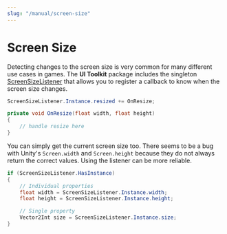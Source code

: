 ```yaml
---
slug: "/manual/screen-size"
---
```


# Screen Size

Detecting changes to the screen size is very common for many different use cases in games. The **UI Toolkit** package includes the singleton [ScreenSizeListener](/api/Zigurous.UI/ScreenSizeListener) that allows you to register a callback to know when the screen size changes.

```csharp
ScreenSizeListener.Instance.resized += OnResize;

private void OnResize(float width, float height)
{
    // handle resize here
}
```

You can simply get the current screen size too. There seems to be a bug with Unity's `Screen.width` and `Screen.height` because they do not always return the correct values. Using the listener can be more reliable.

```csharp
if (ScreenSizeListener.HasInstance)
{
    // Individual properties
    float width = ScreenSizeListener.Instance.width;
    float height = ScreenSizeListener.Instance.height;

    // Single property
    Vector2Int size = ScreenSizeListener.Instance.size;
}
```
